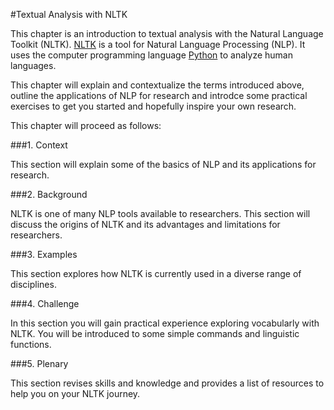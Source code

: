 #Textual Analysis with NLTK

This chapter is an introduction to textual analysis with the Natural Language Toolkit (NLTK). 
[NLTK](http://www.nltk.org/) is a tool for Natural Language Processing (NLP). 
It uses the computer programming language [Python](https://www.python.org/) to analyze human languages. 

This chapter will explain and contextualize the terms introduced above, outline the applications of NLP for research and introdce some practical exercises to get you started and hopefully inspire your own research.

This chapter will proceed as follows:

 
###1. Context 

This section will explain some of the basics of NLP and its applications for research.

###2. Background

NLTK is one of many NLP tools available to researchers.
This section will discuss the origins of NLTK and its advantages and limitations for researchers.

###3. Examples

This section explores how NLTK is currently used in a diverse range of disciplines. 

###4. Challenge

In this section you will gain practical experience exploring vocabularly with NLTK. 
You will be introduced to some simple commands and linguistic functions.

###5. Plenary

This section revises skills and knowledge and provides a list of resources to help you on your NLTK journey.



